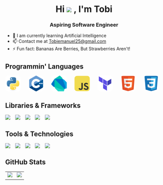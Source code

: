 <div align="center"> 
  <h1>Hi  <img src="https://em-content.zobj.net/source/microsoft-teams/363/waving-hand_1f44b.png" width="40px"/> , I'm Tobi</h1>
  <h3>Aspiring Software Engineer</h3>
</div>



- 🌱 I am currently learning Artificial Intelligence
- 📫 Contact me at Tobiemanuel25@gmail.com
- ⚡ Fun fact: Bananas Are Berries, But Strawberries Aren't!
 
## Programmin' Languages
<p align="left"> 
  <img src="https://raw.githubusercontent.com/devicons/devicon/master/icons/python/python-original.svg" alt="Python" width="50" height="50" style="border-radius: 10px;"/>
  &nbsp;&nbsp;&nbsp;&nbsp;
  <img src="https://raw.githubusercontent.com/devicons/devicon/master/icons/cplusplus/cplusplus-original.svg" alt="C++" width="50" height="50" style="border-radius: 10px;"/>
  &nbsp;&nbsp;&nbsp;&nbsp;
  <img src="https://raw.githubusercontent.com/devicons/devicon/master/icons/dart/dart-original.svg" alt="Dart" width="50" height="50" style="border-radius: 10px;"/>
  &nbsp;&nbsp;&nbsp;&nbsp;
  <img src="https://raw.githubusercontent.com/devicons/devicon/master/icons/javascript/javascript-original.svg" alt="JavaScript" width="50" height="50" style="border-radius: 10px;"/>
  &nbsp;&nbsp;&nbsp;&nbsp; 
 <img src="https://raw.githubusercontent.com/devicons/devicon/master/icons/terraform/terraform-original.svg" alt="Terraform" width="50" height="50" style="border-radius: 10px;"/>
 &nbsp;&nbsp;&nbsp;&nbsp;
  <img src="https://raw.githubusercontent.com/devicons/devicon/master/icons/html5/html5-original.svg" alt="HTML5" width="50" height="50" style="border-radius: 10px;"/>
  &nbsp;&nbsp;&nbsp;&nbsp;
  <img src="https://raw.githubusercontent.com/devicons/devicon/master/icons/css3/css3-original.svg" alt="CSS3" width="50" height="50" style="border-radius: 10px;"/>&nbsp;&nbsp;  
</p>

## Libraries & Frameworks
<p align="left">
  <img src="https://img.shields.io/badge/Flask-000000?style=for-the-badge&logo=flask&logoColor=white" />
  &nbsp;&nbsp;
  <img src="https://img.shields.io/badge/Vector STL-555555?style=for-the-badge" />
  &nbsp;&nbsp;
  <img src="https://img.shields.io/badge/NumPy-013243?style=for-the-badge&logo=numpy&logoColor=white" />
  &nbsp;&nbsp;
  <img src="https://img.shields.io/badge/scikit--learn-F7931E?style=for-the-badge&logo=scikitlearn&logoColor=white" />
  &nbsp;&nbsp;
  <img src="https://img.shields.io/badge/Matplotlib-11557C?style=for-the-badge&logo=matplotlib&logoColor=white" />
</p>

## Tools & Technologies
<p align="left">
  <img src="https://img.shields.io/badge/Linux-FCC624?style=for-the-badge&logo=linux&logoColor=black" />
  &nbsp;&nbsp;
  <img src="https://img.shields.io/badge/GitHub-181717?style=for-the-badge&logo=github&logoColor=white" />
  &nbsp;&nbsp;
  <img src="https://img.shields.io/badge/Git-F05032?style=for-the-badge&logo=git&logoColor=white" />
  &nbsp;&nbsp;
  <img src="https://img.shields.io/badge/PyCharm-000000?style=for-the-badge&logo=pycharm&logoColor=white" />
  &nbsp;&nbsp;
  <img src="https://img.shields.io/badge/VISUAL_STUDIO_CODE-007ACC?style=for-the-badge&logo=visual-studio-code&logoColor=white" />
</p>

## GitHub Stats

<table>
  <tr>
    <td>
      <img src="https://github-readme-streak-stats.herokuapp.com/?user=tobifotis&theme=github-dark" />
    </td>
    <td>
      <img src="https://github-readme-stats.vercel.app/api/top-langs/?username=tobifotis&layout=compact&theme=gruvbox" />
    </td>
  </tr>
</table>











